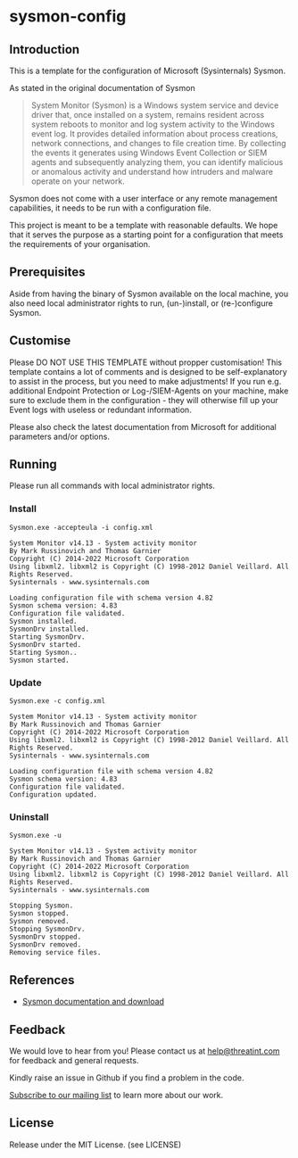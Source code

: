 # sysmon-config

## Introduction 
This is a template for the configuration of Microsoft (Sysinternals) Sysmon.

As stated in the original documentation of Sysmon
> System Monitor (Sysmon) is a Windows system service and device driver that, once installed on a system, remains resident across system reboots to monitor and log system activity to the Windows event log. It provides detailed information about process creations, network connections, and changes to file creation time. By collecting the events it generates using Windows Event Collection or SIEM agents and subsequently analyzing them, you can identify malicious or anomalous activity and understand how intruders and malware operate on your network.

Sysmon does not come with a user interface or any remote management capabilities, it needs to be run with a configuration file.

This project is meant to be a template with reasonable defaults. We hope that it serves the purpose as a starting point for a configuration that meets the requirements of your organisation. 

## Prerequisites
Aside from having the binary of Sysmon available on the local machine, you also need local administrator rights to run, (un-)install, or (re-)configure Sysmon.

## Customise
Please DO NOT USE THIS TEMPLATE without propper customisation! This template contains a lot of comments and is designed to be self-explanatory to assist in the process, but you need to make adjustments! If you run e.g. additional Endpoint Protection or Log-/SIEM-Agents on your machine, make sure to exclude them in the configuration - they will otherwise fill up your Event logs with useless or redundant information.

Please also check the latest documentation from Microsoft for additional parameters and/or options. 

## Running
Please run all commands with local administrator rights.

### Install
```
Sysmon.exe -accepteula -i config.xml
```

```
System Monitor v14.13 - System activity monitor
By Mark Russinovich and Thomas Garnier
Copyright (C) 2014-2022 Microsoft Corporation
Using libxml2. libxml2 is Copyright (C) 1998-2012 Daniel Veillard. All Rights Reserved.
Sysinternals - www.sysinternals.com

Loading configuration file with schema version 4.82
Sysmon schema version: 4.83
Configuration file validated.
Sysmon installed.
SysmonDrv installed.
Starting SysmonDrv.
SysmonDrv started.
Starting Sysmon..
Sysmon started.
```

### Update
```
Sysmon.exe -c config.xml
```

```
System Monitor v14.13 - System activity monitor
By Mark Russinovich and Thomas Garnier
Copyright (C) 2014-2022 Microsoft Corporation
Using libxml2. libxml2 is Copyright (C) 1998-2012 Daniel Veillard. All Rights Reserved.
Sysinternals - www.sysinternals.com

Loading configuration file with schema version 4.82
Sysmon schema version: 4.83
Configuration file validated.
Configuration updated.
```

### Uninstall
```
Sysmon.exe -u
```

```
System Monitor v14.13 - System activity monitor
By Mark Russinovich and Thomas Garnier
Copyright (C) 2014-2022 Microsoft Corporation
Using libxml2. libxml2 is Copyright (C) 1998-2012 Daniel Veillard. All Rights Reserved.
Sysinternals - www.sysinternals.com

Stopping Sysmon.
Sysmon stopped.
Sysmon removed.
Stopping SysmonDrv.
SysmonDrv stopped.
SysmonDrv removed.
Removing service files.
```

## References
- [Sysmon documentation and download](https://docs.microsoft.com/en-us/sysinternals/downloads/sysmon)

## Feedback
We would love to hear from you! Please contact us at [help@threatint.com](mailto:help@threatint.com) for feedback and general requests.

Kindly raise an issue in Github if you find a problem in the code.

[Subscribe to our mailing list](https://newsletter.threatint.com/subscription?f=NiRp2763y19cplj796wGLZKeWSkrkkO8stBCsNbHL668BFHW478DRGNlNBXJZtV3rzH1DzWbtP8jGAJ4WDHmRPkw) to learn more about our work.

## License
Release under the MIT License. (see LICENSE)
